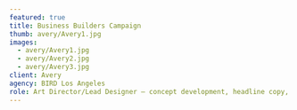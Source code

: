 ```yaml
---
featured: true
title: Business Builders Campaign
thumb: avery/Avery1.jpg
images:
  - avery/Avery1.jpg
  - avery/Avery2.jpg
  - avery/Avery3.jpg
client: Avery
agency: BIRD Los Angeles
role: Art Director/Lead Designer – concept development, headline copy, execution & production
---
```

